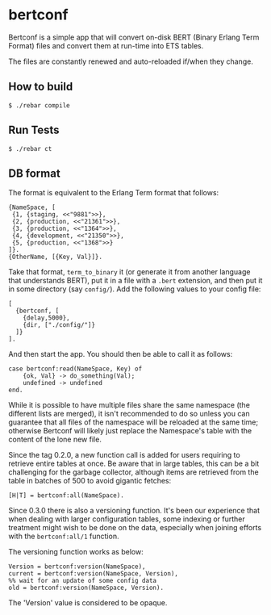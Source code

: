 # bertconf #

Bertconf is a simple app that will convert on-disk BERT (Binary Erlang Term Format) files and convert them at run-time into ETS tables.

The files are constantly renewed and auto-reloaded if/when they change.

## How to build ##

 `$ ./rebar compile`

## Run Tests ##

 `$ ./rebar ct`

## DB format

The format is equivalent to the Erlang Term format that follows:

    {NameSpace, [
     {1, {staging, <<"9881">>},
     {2, {production, <<"21361">>},
     {3, {production, <<"1364">>},
     {4, {development, <<"21350">>},
     {5, {production, <<"1368">>}
    ]}.
    {OtherName, [{Key, Val}]}.

Take that format, `term_to_binary` it (or generate it from another language that understands BERT), put it in a file with a `.bert` extension, and then put it in some directory (say `config/`). Add the following values to your config file:

    [
      {bertconf, [
        {delay,5000},
        {dir, ["./config/"]}
      ]}
    ].

And then start the app. You should then be able to call it as follows:

    case bertconf:read(NameSpace, Key) of
        {ok, Val} -> do_something(Val);
        undefined -> undefined
    end.

While it is possible to have multiple files share the same namespace (the different lists are merged), it isn't recommended to do so unless you can guarantee that all files of the namespace will be reloaded at the same time; otherwise Bertconf will likely just replace the Namespace's table with the content of the lone new file.

Since the tag 0.2.0, a new function call is added for users requiring to retrieve entire tables at once. Be aware that in large tables, this can be a bit challenging for the garbage collector, although items are retrieved from the table in batches of 500 to avoid gigantic fetches:

    [H|T] = bertconf:all(NameSpace).

Since 0.3.0 there is also a versioning function. It's been our experience that when dealing with larger configuration tables, some indexing or further treatment might wish to be done on the data, especially when joining efforts with the `bertconf:all/1` function.

The versioning function works as below:

    Version = bertconf:version(NameSpace),
    current = bertconf:version(NameSpace, Version),
    %% wait for an update of some config data
    old = bertconf:version(NameSpace, Version).

The 'Version' value is considered to be opaque.
